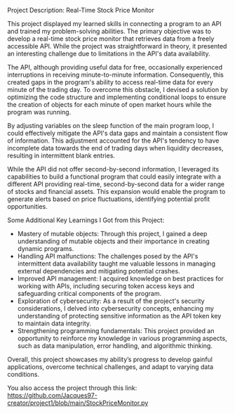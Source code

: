 Project Description: Real-Time Stock Price Monitor

This project displayed my learned skills in connecting a program to an API and trained my problem-solving abilities. The primary objective was to develop a real-time stock price monitor that retrieves data from a freely accessible API. While the project was straightforward in theory, it presented an interesting challenge due to limitations in the API's data availability.

The API, although providing useful data for free, occasionally experienced interruptions in receiving minute-to-minute information. Consequently, this created gaps in the program's ability to access real-time data for every minute of the trading day. To overcome this obstacle, I devised a solution by optimizing the code structure and implementing conditional loops to ensure the creation of objects for each minute of open market hours while the program was running.

By adjusting variables on the sleep function of the main program loop, I could effectively mitigate the API's data gaps and maintain a consistent flow of information. This adjustment accounted for the API's tendency to have incomplete data towards the end of trading days when liquidity decreases, resulting in intermittent blank entries.

While the API did not offer second-by-second information, I leveraged its capabilities to build a functional program that could easily integrate with a different API providing real-time, second-by-second data for a wider range of stocks and financial assets. This expansion would enable the program to generate alerts based on price fluctuations, identifying potential profit opportunities.

Some Additional Key Learnings I Got from this Project:

   - Mastery of mutable objects: Through this project, I gained a deep understanding of mutable objects and their importance in creating dynamic programs.
   - Handling API malfunctions: The challenges posed by the API's intermittent data availability taught me valuable lessons in managing external dependencies and mitigating potential crashes.
   - Improved API management: I acquired knowledge on best practices for working with APIs, including securing token access keys and safeguarding critical components of the program.
  -  Exploration of cybersecurity: As a result of the project's security considerations, I delved into cybersecurity concepts, enhancing my understanding of protecting sensitive information as the API token key to maintain data integrity.
   - Strengthening programming fundamentals: This project provided an opportunity to reinforce my knowledge in various programming aspects, such as data manipulation, error handling, and algorithmic thinking.

Overall, this project showcases my ability’s progress to develop gainful applications, overcome technical challenges, and adapt to varying data conditions.

You also access the project through this link:
https://github.com/Jacques97-creator/project1/blob/main/StockPriceMonitor.py
